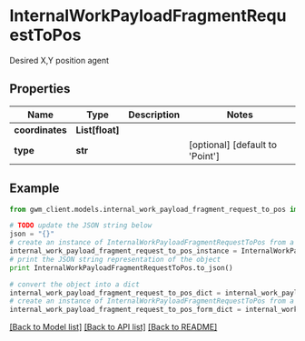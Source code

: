 # InternalWorkPayloadFragmentRequestToPos

Desired X,Y position agent

## Properties
Name | Type | Description | Notes
------------ | ------------- | ------------- | -------------
**coordinates** | **List[float]** |  | 
**type** | **str** |  | [optional] [default to 'Point']

## Example

```python
from gwm_client.models.internal_work_payload_fragment_request_to_pos import InternalWorkPayloadFragmentRequestToPos

# TODO update the JSON string below
json = "{}"
# create an instance of InternalWorkPayloadFragmentRequestToPos from a JSON string
internal_work_payload_fragment_request_to_pos_instance = InternalWorkPayloadFragmentRequestToPos.from_json(json)
# print the JSON string representation of the object
print InternalWorkPayloadFragmentRequestToPos.to_json()

# convert the object into a dict
internal_work_payload_fragment_request_to_pos_dict = internal_work_payload_fragment_request_to_pos_instance.to_dict()
# create an instance of InternalWorkPayloadFragmentRequestToPos from a dict
internal_work_payload_fragment_request_to_pos_form_dict = internal_work_payload_fragment_request_to_pos.from_dict(internal_work_payload_fragment_request_to_pos_dict)
```
[[Back to Model list]](../README.md#documentation-for-models) [[Back to API list]](../README.md#documentation-for-api-endpoints) [[Back to README]](../README.md)


